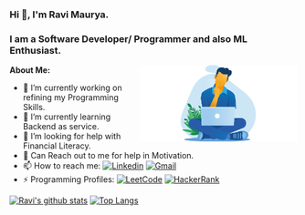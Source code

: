 ### Hi 👋, I'm Ravi Maurya.
### I am a Software Developer/ Programmer and also ML Enthusiast.
**About Me:**
<img width="55%" align="right" alt="Github" src="https://github.com/Ravi-Maurya/Ravi-Maurya/blob/master/cat-01.png" />
- 🔭 I’m currently working on refining my Programming Skills.
- 🌱 I’m currently learning Backend as service.
- 🤔 I’m looking for help with Financial Literacy.
- 💬 Can Reach out to me for help in Motivation.
- 📫 How to reach me: [![Linkedin](https://img.shields.io/badge/-LinkedIn-black?style=flat&logo=LinkedIn)](https://www.linkedin.com/in/mauryaravi/) [![Gmail](https://img.shields.io/badge/-Gmail-black?style=flat&logo=Gmail)](mailto:ravi.rm.maurya@gmail.com)
- ⚡️ Programming Profiles: [![LeetCode](https://img.shields.io/badge/-LeetCode-black?style=flat&logo=LeetCode)](https://leetcode.com/ravi-maurya/) [![HackerRank](https://img.shields.io/badge/-HackerRank-black?style=flat&logo=HackerRank)](https://www.hackerrank.com/ravi_rm_maurya)

[![Ravi's github stats](https://github-readme-stats.vercel.app/api?username=Ravi-Maurya&show_icons=true&hide_border=true&hide_rank)](https://github.com/Ravi-Maurya)
[![Top Langs](https://github-readme-stats.vercel.app/api/top-langs/?username=Ravi-Maurya)](https://github.com/Ravi-Maurya)
<br>
<p>
<code><img width="10% src = "https://www.vectorlogo.zone/logos/djangoproject/djangoproject-ar21.svg"></code>
</p>
<!--
**Ravi-Maurya/Ravi-Maurya** is a ✨ _special_ ✨ repository because its `README.md` (this file) appears on your GitHub profile.
-->
